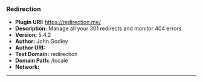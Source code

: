 ### Redirection
- **Plugin URI:** https://redirection.me/
- **Description:** Manage all your 301 redirects and monitor 404 errors
- **Version:** 5.4.2
- **Author:** John Godley
- **Author URI:** 
- **Text Domain:** redirection
- **Domain Path:** /locale
- **Network:** 

---
